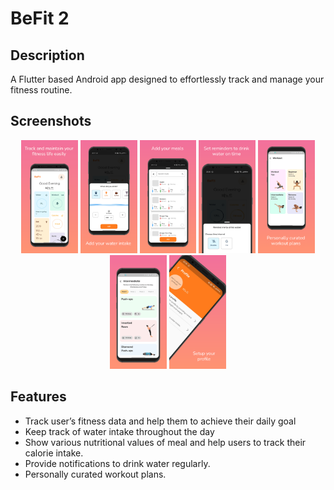 # BeFit 2

## Description
A Flutter based Android app designed to effortlessly track and manage your fitness routine.

## Screenshots
<p align = "center">
   <img src="https://github.com/KimVinod/befit-2/blob/main/screenshots/home.png" width="18%" unselectable="on"/>
   <img src="https://github.com/KimVinod/befit-2/blob/main/screenshots/water.png" width="18%" unselectable="on"/>
   <img src="https://github.com/KimVinod/befit-2/blob/main/screenshots/meals.png" width="18%" unselectable="on"/>
   <img src="https://github.com/KimVinod/befit-2/blob/main/screenshots/notfs.png" width="18%" unselectable="on"/>
   <img src="https://github.com/KimVinod/befit-2/blob/main/screenshots/workout.png" width="18%" unselectable="on"/>
   <img src="https://github.com/KimVinod/befit-2/blob/main/screenshots/intermediate.png" width="18%" unselectable="on"/>
   <img src="https://github.com/KimVinod/befit-2/blob/main/screenshots/profile.png" width="18%" unselectable="on"/> 
</p>

## Features
<ul>
  <li>Track user’s fitness data and help them to achieve their daily goal</li>
  <li>Keep track of water intake throughout the day</li>
  <li>Show various nutritional values of meal and help users to track their calorie intake.</li>
  <li>Provide notifications to drink water regularly.</li>
  <li>Personally curated workout plans.</li>
</ul>

